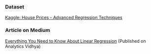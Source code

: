 ### Dataset 
[Kaggle: House Prices - Advanced Regression Techniques](https://www.kaggle.com/c/house-prices-advanced-regression-techniques/data)

### Article on Medium
[Everything You Need to Know About Linear Regression](https://tp6145.medium.com/everything-you-need-to-know-about-linear-regression-750a69a0ea50)
(Published on Analytics Vidhya)
